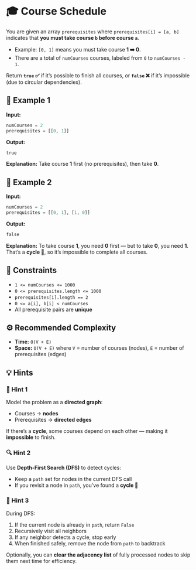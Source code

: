 # 🎓 Course Schedule

You are given an array `prerequisites` where `prerequisites[i] = [a, b]` indicates that **you must take course `b` before course `a`**.

* Example: `[0, 1]` means you must take course **1 ➡️ 0**.
* There are a total of `numCourses` courses, labeled from `0` to `numCourses - 1`.

Return **`true` ✅** if it’s possible to finish all courses,
or **`false` ❌** if it’s impossible (due to circular dependencies).

## 🧩 Example 1

**Input:**

```python
numCourses = 2
prerequisites = [[0, 1]]
```

**Output:**

```python
true
```

**Explanation:**
Take course **1** first (no prerequisites), then take **0**.

## 🔁 Example 2

**Input:**

```python
numCourses = 2
prerequisites = [[0, 1], [1, 0]]
```

**Output:**

```python
false
```

**Explanation:**
To take course **1**, you need **0** first — but to take **0**, you need **1**.
That’s a **cycle 🔄**, so it’s impossible to complete all courses.

## 📏 Constraints

* `1 <= numCourses <= 1000`
* `0 <= prerequisites.length <= 1000`
* `prerequisites[i].length == 2`
* `0 <= a[i], b[i] < numCourses`
* All prerequisite pairs are **unique**

## ⚙️ Recommended Complexity

* **Time:** `O(V + E)`
* **Space:** `O(V + E)`
  where
  `V` = number of courses (nodes),
  `E` = number of prerequisites (edges)

## 💡 Hints

### 🧠 Hint 1

Model the problem as a **directed graph**:

* Courses → **nodes**
* Prerequisites → **directed edges**

If there’s a **cycle**, some courses depend on each other — making it **impossible** to finish.

### 🔍 Hint 2

Use **Depth-First Search (DFS)** to detect cycles:

* Keep a `path` set for nodes in the current DFS call
* If you revisit a node in `path`, you’ve found a **cycle 🔄**

### 🧭 Hint 3

During DFS:

1. If the current node is already in `path`, return `False`
2. Recursively visit all neighbors
3. If any neighbor detects a cycle, stop early
4. When finished safely, remove the node from `path` to backtrack

Optionally, you can **clear the adjacency list** of fully processed nodes to skip them next time for efficiency.